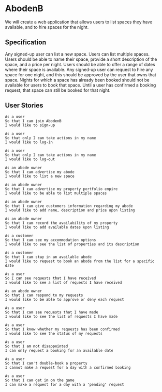 # AbodenB

We will create a web application that allows users to list spaces they have available, and to hire spaces for the night.

## Specification

Any signed-up user can list a new space.
Users can list multiple spaces.
Users should be able to name their space, provide a short description of the space, and a price per night.
Users should be able to offer a range of dates where their space is available.
Any signed-up user can request to hire any space for one night, and this should be approved by the user that owns that space.
Nights for which a space has already been booked should not be available for users to book that space.
Until a user has confirmed a booking request, that space can still be booked for that night.

## User Stories

```
As a user
So that I can join AbodenB
I would like to sign-up
```
```
As a user
So that only I can take actions in my name
I would like to log-in
```
```
As a user
So that only I can take actions in my name
I would like to log-out
```
```
As an abode owner
So that I can advertise my abode
I would like to list a new space
```
```
As an abode owner
So that I can advertise my property portfolio empire
I would like to be able to list multiple spaces
```
```
As an abode owner
So that I can give customers information regarding my abode
I would like to add name, description and price upon listing
```
```
As an abode owner
So that I can record the availability of my property
I would like to add available dates upon listing
```
```
As a customer
So that I can see my accommodation options
I would like to see the list of properties and its description
```
```
As a customer
So that I can stay in an available abode
I would like to request to book an abode from the list for a specific date
```
```
As a user
So I can see requests that I have received
I would like to see a list of requests I have received
```
```
As an abode owner
So that I can respond to my requests
I would like to be able to approve or deny each request
```
```
As a user
So that I can see requests that I have made
I would like to see the list of requests I have made
```
```
As a user
So that I know whether my requests has been confirmed
I would like to see the status of my requests
```
```
As a user
So that I am not disappointed
I can only request a booking for an available date
```
```
As a user
So that I can't double-book a property
I cannot make a request for a day with a confirmed booking
```
```
As a user
So that I can get in on the game
I can make a request for a day with a 'pending' request
```
